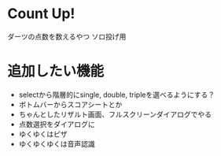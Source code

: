# Count Up!
ダーツの点数を数えるやつ
ソロ投げ用

# 追加したい機能
- selectから階層的にsingle, double, tripleを選べるようにする？
- ボトムバーからスコアシートとか
- ちゃんとしたリザルト画面、フルスクリーンダイアログでやる
- 点数選択をダイアログに
- ゆくゆくはピザ
- ゆくゆくゆくは音声認識